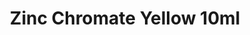 ---
layout: product
title: "Zinc Chromate Yellow 10ml"
price: "330" 
desc: "Acrylic Laquer 10mL"
img_path: "/assets/img/RC263.webp"
brand: "AK "
available: false
special_offer: false
new: false
soon: false
cat: "020000"
subcat: "020200"
subsubcat: "020201"
sifra: "RC263"
popular: false
spec: false
---